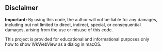 ## Disclaimer

**Important:** By using this code,  the author will not be liable for any damages, including but not limited to direct, indirect, special, or consequential damages, arising from the use or misuse of this code. 

This project is provided for educational and informational purposes only how to show WkWebView as a dialog in macOS.